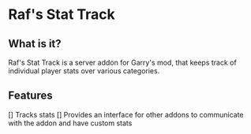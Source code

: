 # Raf's Stat Track

## What is it?
Raf's Stat Track is a server addon for Garry's mod, that keeps track of individual player stats over various categories.

## Features
[] Tracks stats
[] Provides an interface for other addons to communicate with the addon and have custom stats